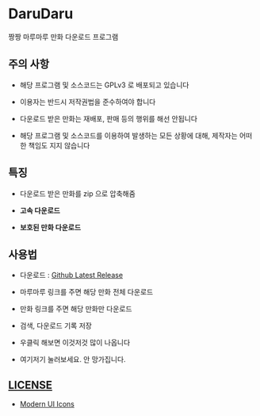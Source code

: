 # DaruDaru

짱짱 마루마루 만화 다운로드 프로그램

## 주의 사항

- 해당 프로그램 및 소스코드는 GPLv3 로 배포되고 있습니다

- 이용자는 반드시 저작권법을 준수하여야 합니다

- 다운로드 받은 만화는 재배포, 판매 등의 행위를 해선 안됩니다

- 해당 프로그램 및 소스코드를 이용하여 발생하는 모든 상황에 대해, 제작자는 어떠한 책임도 지지 않습니다

## 특징

- 다운로드 받은 만화를 zip 으로 압축해줌

- **고속 다운로드**

- **보호된 만화 다운로드**

## 사용법

- 다운로드 : [Github Latest Release](https://github.com/RyuaNerin/DaruDaru/releases/latest)

- 마루마루 링크를 주면 해당 만화 전체 다운로드

- 만화 링크를 주면 해당 만화만 다운로드

- 검색, 다운로드 기록 저장

- 우클릭 해보면 이것저것 많이 나옵니다

- 여기저기 눌러보세요. 안 망가집니다.


## [LICENSE](LICENSE.txt)

- [Modern UI Icons](http://modernuiicons.com/)
